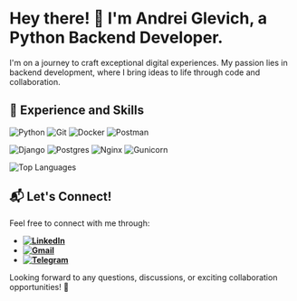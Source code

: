 <!-- Heading -->
# Hey there! 👋 I'm Andrei Glevich, a Python Backend Developer.

<!-- Introduction -->
I'm on a journey to craft exceptional digital experiences. My passion lies in backend development, where I bring ideas to life through code and collaboration.

<!-- Skills -->
## 🚀 Experience and Skills

![Python](https://img.shields.io/badge/python-3670A0?style=for-the-badge&logo=python&logoColor=ffdd54) ![Git](https://img.shields.io/badge/git-%23F05033.svg?style=for-the-badge&logo=git&logoColor=white) ![Docker](https://img.shields.io/badge/docker-%230db7ed.svg?style=for-the-badge&logo=docker&logoColor=white) ![Postman](https://img.shields.io/badge/Postman-FF6C37?style=for-the-badge&logo=postman&logoColor=white)

![Django](https://img.shields.io/badge/django-%23092E20.svg?style=for-the-badge&logo=django&logoColor=white) ![Postgres](https://img.shields.io/badge/postgres-%23316192.svg?style=for-the-badge&logo=postgresql&logoColor=white) ![Nginx](https://img.shields.io/badge/nginx-%23009639.svg?style=for-the-badge&logo=nginx&logoColor=white) ![Gunicorn](https://img.shields.io/badge/gunicorn-%298729.svg?style=for-the-badge&logo=gunicorn&logoColor=white)


![Top Languages](https://github-readme-stats.vercel.app/api/top-langs/?username=Glev-dev&layout=compact&theme=radical)


<!-- Contact Section -->
## 📬 Let's Connect!

Feel free to connect with me through:

- **[![LinkedIn](https://img.shields.io/badge/linkedin-%230077B5.svg?style=for-the-badge&logo=linkedin&logoColor=white)](https://www.linkedin.com/in/andrei-glevich/)**
- **[![Gmail](https://img.shields.io/badge/Gmail-D14836?style=for-the-badge&logo=gmail&logoColor=white)](mailto:studmiit@gmail.com)**
- **[![Telegram](https://img.shields.io/badge/Telegram-2CA5E0?style=for-the-badge&logo=telegram&logoColor=white)](https://t.me/Glev_dev)**

Looking forward to any questions, discussions, or exciting collaboration opportunities! 🌟
